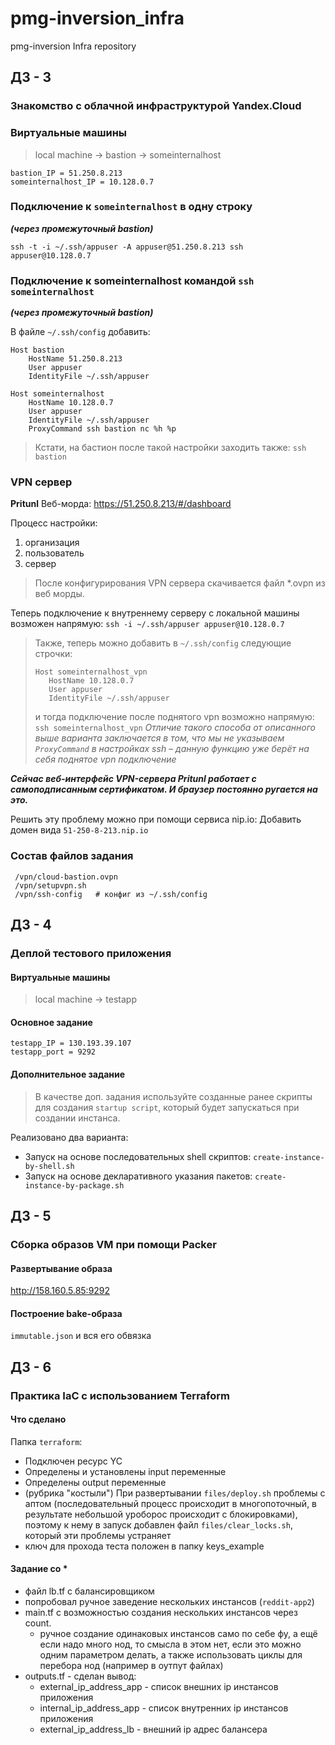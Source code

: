 # pmg-inversion_infra
pmg-inversion Infra repository

## ДЗ - 3
### Знакомство с облачной инфраструктурой Yandex.Cloud

### Виртуальные машины
> local machine -> bastion -> someinternalhost

```
bastion_IP = 51.250.8.213
someinternalhost_IP = 10.128.0.7
```

### Подключение к `someinternalhost` в одну строку
***(через промежуточный bastion)***

`ssh -t -i ~/.ssh/appuser -A appuser@51.250.8.213 ssh appuser@10.128.0.7`

### Подключение к someinternalhost командой `ssh someinternalhost`
***(через промежуточный bastion)***

В файле `~/.ssh/config` добавить:
```
Host bastion
    HostName 51.250.8.213
    User appuser
    IdentityFile ~/.ssh/appuser

Host someinternalhost
    HostName 10.128.0.7
    User appuser
    IdentityFile ~/.ssh/appuser
    ProxyCommand ssh bastion nc %h %p
```

> Кстати, на бастион после такой настройки заходить также: `ssh bastion`

### VPN сервер
**Pritunl**
Веб-морда:
https://51.250.8.213/#/dashboard

Процесс настройки:
1. организация
2. пользователь
3. сервер

> После конфигурирования VPN сервера скачивается файл *.ovpn из веб морды.

Теперь подключение к внутреннему серверу с локальной машины возможен напрямую:
`ssh -i ~/.ssh/appuser appuser@10.128.0.7`

> Также, теперь можно добавить в `~/.ssh/config` следующие строчки:
> ```
> Host someinternalhost_vpn
>    HostName 10.128.0.7
>    User appuser
>    IdentityFile ~/.ssh/appuser
> ```
> и тогда подключение после поднятого vpn возможно напрямую:
> `ssh someinternalhost_vpn`
> *Отличие такого способа от описанного выше варианта заключается в том, что мы не указываем `ProxyCommand` в настройках ssh – данную функцию уже берёт на себя поднятое vpn подключение*

 ***Сейчас веб-интерфейс VPN-сервера Pritunl работает с самоподписанным сертификатом. И браузер постоянно ругается на это.***

 Решить эту проблему можно при помощи сервиса nip.io:
 Добавить домен вида `51-250-8-213.nip.io`

 ### Состав файлов задания
```
 /vpn/cloud-bastion.ovpn
 /vpn/setupvpn.sh
 /vpn/ssh-config   # конфиг из ~/.ssh/config
```

## ДЗ - 4
### Деплой тестового приложения

#### Виртуальные машины
> local machine -> testapp

#### Основное задание
```
testapp_IP = 130.193.39.107
testapp_port = 9292
```

#### Дополнительное задание
> В качестве доп. задания используйте созданные ранее скрипты для создания `startup script`, который будет запускаться при создании инстанса.

Реализовано два варианта:
- Запуск на основе последовательных shell скриптов: `create-instance-by-shell.sh`
- Запуск на основе декларативного указания пакетов: `create-instance-by-package.sh`

## ДЗ - 5
### Сборка образов VM при помощи Packer

#### Развертывание образа
http://158.160.5.85:9292

#### Построение bake-образа
`immutable.json` и вся его обвязка

## ДЗ - 6
### Практика IaC с использованием Terraform

#### Что сделано
Папка `terraform`:
- Подключен ресурс YC
- Определены и установлены input переменные
- Определены output переменные
- (рубрика "костыли") При развертывании `files/deploy.sh` проблемы с аптом (последовательный процесс происходит в многопоточный, в результате небольшой уроборос происходит с блокировками), поэтому к нему в запуск добавлен файл `files/clear_locks.sh`, который эти проблемы устраняет
- ключ для прохода теста положен в папку keys_example

#### Задание со *
- файл lb.tf с балансировщиком
- попробовал ручное заведение нескольких инстансов (`reddit-app2`)
- main.tf с возможностью создания нескольких инстансов через count.
  - ручное создание одинаковых инстансов само по себе фу, а ещё если надо много нод, то смысла в этом нет, если это можно одним параметром делать, а также использовать циклы для перебора нод (например в оутпут файлах)
- outputs.tf - сделан вывод:
  - external_ip_address_app - список внешних ip инстансов приложения
  - internal_ip_address_app - список внутренних ip инстансов приложения
  - external_ip_address_lb  - внешний ip адрес балансера
